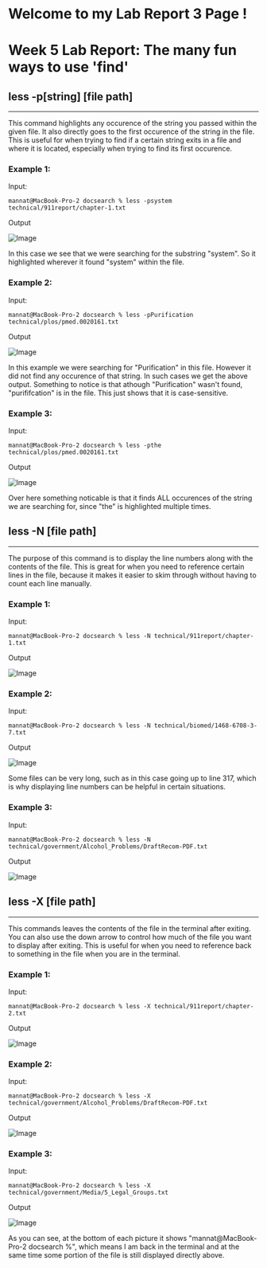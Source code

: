 # **Welcome to my Lab Report 3 Page !**

# Week 5 Lab Report: The many fun ways to use 'find' 

## less -p[string] [file path]
-------------------------

This command highlights any occurence of the string you passed within the given file. It also directly goes to the first occurence of the string in the file. This is useful for when trying to find if a certain string exits in a file and where it is located, especially when trying to find its first occurence. 

### Example 1:

Input:
```
mannat@MacBook-Pro-2 docsearch % less -psystem technical/911report/chapter-1.txt
```
Output

![Image](Lab_Report_3_Photos/less_-p_Ex_1.png)

In this case we see that we were searching for the substring "system". So it highlighted wherever it found "system" within the file. 

### Example 2:

Input:
```
mannat@MacBook-Pro-2 docsearch % less -pPurification technical/plos/pmed.0020161.txt
```

Output

![Image](Lab_Report_3_Photos/less_-p_Ex_2.png)

In this example we were searching for "Purification" in this file. However it did not find any occurence of that string. In such cases we get the above output. Something to notice is that athough "Purification" wasn't found, "purififcation" is in the file. This just shows that it is case-sensitive.

### Example 3:

Input:
```
mannat@MacBook-Pro-2 docsearch % less -pthe technical/plos/pmed.0020161.txt
```

Output

![Image](Lab_Report_3_Photos/less_-p_Ex_3.png)

Over here something noticable is that it finds ALL occurences of the string we are searching for, since "the" is highlighted multiple times. 

## less -N [file path]
-------------------------

The purpose of this command is to display the line numbers along with the contents of the file. This is great for when you need to reference certain lines in the file, because it makes it easier to skim through without having to count each line manually. 


### Example 1:

Input:
```
mannat@MacBook-Pro-2 docsearch % less -N technical/911report/chapter-1.txt   
```
Output

![Image](Lab_Report_3_Photos/less_-N_Ex_1.png)


### Example 2:

Input:
```
mannat@MacBook-Pro-2 docsearch % less -N technical/biomed/1468-6708-3-7.txt

```

Output

![Image](Lab_Report_3_Photos/less_-N_Ex_2.png)

Some files can be very long, such as in this case going up to line 317, which is why displaying line numbers can be helpful in certain situations. 


### Example 3:

Input:
```
mannat@MacBook-Pro-2 docsearch % less -N technical/government/Alcohol_Problems/DraftRecom-PDF.txt
```

Output

![Image](Lab_Report_3_Photos/less_-N_Ex_3.png)


 

## less -X [file path]
-------------------------

This commands leaves the contents of the file in the terminal after exiting. You can also use the down arrow to control how much of the file you want to display after exiting. This is useful for when you need to reference back to something in the file when you are in the terminal. 


### Example 1:

Input:
```
mannat@MacBook-Pro-2 docsearch % less -X technical/911report/chapter-2.txt  
```
Output

![Image](Lab_Report_3_Photos/less_-X_Ex_1.png)


### Example 2:

Input:
```
mannat@MacBook-Pro-2 docsearch % less -X technical/government/Alcohol_Problems/DraftRecom-PDF.txt

```

Output

![Image](Lab_Report_3_Photos/less_-X_Ex_2.png)


### Example 3:

Input:
```
mannat@MacBook-Pro-2 docsearch % less -X technical/government/Media/5_Legal_Groups.txt
```

Output

![Image](Lab_Report_3_Photos/less_-X_Ex_3.png)


 As you can see, at the bottom of each picture it shows "mannat@MacBook-Pro-2 docsearch %", which means I am back in the terminal and at the same time some portion of the file is still displayed directly above. 